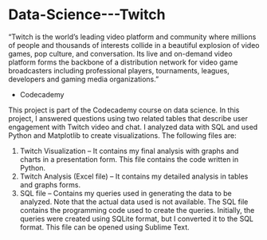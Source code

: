 # Data-Science---Twitch

“Twitch is the world’s leading video platform and community where millions of people and thousands of interests collide in a beautiful explosion of video games, pop culture, and conversation. Its live and on-demand video platform forms the backbone of a distribution network for video game broadcasters including professional players, tournaments, leagues, developers and gaming media organizations.”
 - Codecademy

This project is part of the Codecademy course on data science. In this project, I answered questions using two related tables that describe user engagement with Twitch video and chat. I analyzed data with SQL and used Python and Matplotlib to create visualizations. The following files are:
1.	Twitch Visualization – It contains my final analysis with graphs and charts in a presentation form. 	This file contains the code written in Python.
2.	Twitch Analysis (Excel file) – It contains my detailed analysis in tables and graphs forms.
3.	SQL file – Contains my queries used in generating the data to be analyzed. 
Note that the actual data used is not available. The SQL file contains the programming code used to create the queries. Initially, the queries were created using SQLite format, but I converted it to the SQL format. This file can be opened using Sublime Text.


